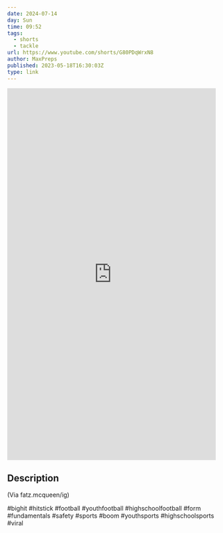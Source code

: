 ```yaml
---
date: 2024-07-14
day: Sun
time: 09:52
tags:
  - shorts
  - tackle
url: https://www.youtube.com/shorts/G80PDqWrxN8
author: MaxPreps
published: 2023-05-18T16:30:03Z
type: link
---
```


<iframe width="480" height="854" src="https://www.youtube.com/embed/G80PDqWrxN8" frameborder="0" allowfullscreen></iframe>

## Description
(Via fatz.mcqueen/ig)

#bighit #hitstick #football #youthfootball #highschoolfootball #form #fundamentals #safety #sports #boom #youthsports #highschoolsports #viral